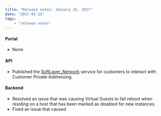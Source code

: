 ```yaml
---
title: "Release notes: January 25, 2017"
date: "2017-01-25"
tags:
    - "release notes"
---
```


#### Portal
+ None

#### API
+ Published the [SoftLayer_Network](http://sldn.softlayer.com/reference/services/SoftLayer_Network) service for customers to interact with Customer Private Addressing. 

#### Backend
+ Resolved an issue that was causing Virtual Guests to fail reboot when residing on a host that has been marked as disabled for new instances. 
+ Fixed an issue that caused